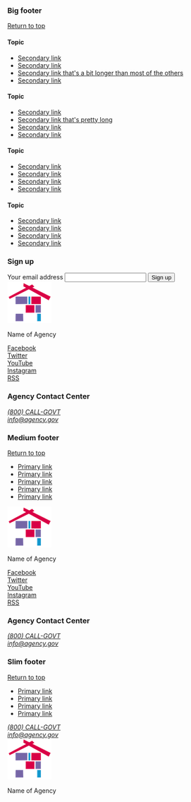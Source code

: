 <h3 class="site-preview-heading" id="big-footer">Big footer</h3>

<footer class="usa-footer usa-footer--big">
  <div class="grid-container usa-footer__return-to-top">
    <a href="#">Return to top</a>
  </div>
  <div class="usa-footer__primary-section">
    <div class="grid-container">
      <div class="grid-row grid-gap">
        <div class="tablet:grid-col-8">
          <nav class="usa-footer__nav" aria-label="Footer navigation">
            <div class="grid-row grid-gap-4">
              <div class="mobile-lg:grid-col-6 desktop:grid-col-3">
                <section class="usa-footer__primary-content usa-footer__primary-content--collapsible">
                  <h4 class="usa-footer__primary-link">Topic</h4>
                  <ul class="usa-list usa-list--unstyled">
                    <li class="usa-footer__secondary-link"><a href="javascript:void(0);">Secondary link</a></li>
                    <li class="usa-footer__secondary-link"><a href="javascript:void(0);">Secondary link</a></li>
                    <li class="usa-footer__secondary-link"><a href="javascript:void(0);">Secondary link that's a bit longer than most of the others</a></li>
                    <li class="usa-footer__secondary-link"><a href="javascript:void(0);">Secondary link</a></li>
                  </ul>
                </section>
              </div>
              <div class="mobile-lg:grid-col-6 desktop:grid-col-3">
                <section class="usa-footer__primary-content usa-footer__primary-content--collapsible">
                  <h4 class="usa-footer__primary-link">Topic</h4>
                  <ul class="usa-list usa-list--unstyled">
                    <li class="usa-footer__secondary-link"><a href="javascript:void(0);">Secondary link</a></li>
                    <li class="usa-footer__secondary-link"><a href="javascript:void(0);">Secondary link that's pretty long</a></li>
                    <li class="usa-footer__secondary-link"><a href="javascript:void(0);">Secondary link</a></li>
                    <li class="usa-footer__secondary-link"><a href="javascript:void(0);">Secondary link</a></li>
                  </ul>
                </section>
              </div>
              <div class="mobile-lg:grid-col-6 desktop:grid-col-3">
                <section class="usa-footer__primary-content usa-footer__primary-content--collapsible">
                  <h4 class="usa-footer__primary-link">Topic</h4>
                  <ul class="usa-list usa-list--unstyled">
                    <li class="usa-footer__secondary-link"><a href="javascript:void(0);">Secondary link</a></li>
                    <li class="usa-footer__secondary-link"><a href="javascript:void(0);">Secondary link</a></li>
                    <li class="usa-footer__secondary-link"><a href="javascript:void(0);">Secondary link</a></li>
                    <li class="usa-footer__secondary-link"><a href="javascript:void(0);">Secondary link</a></li>
                  </ul>
                </section>
              </div>
              <div class="mobile-lg:grid-col-6 desktop:grid-col-3">
                <section class="usa-footer__primary-content usa-footer__primary-content--collapsible">
                  <h4 class="usa-footer__primary-link">Topic</h4>
                  <ul class="usa-list usa-list--unstyled">
                    <li class="usa-footer__secondary-link"><a href="javascript:void(0);">Secondary link</a></li>
                    <li class="usa-footer__secondary-link"><a href="javascript:void(0);">Secondary link</a></li>
                    <li class="usa-footer__secondary-link"><a href="javascript:void(0);">Secondary link</a></li>
                    <li class="usa-footer__secondary-link"><a href="javascript:void(0);">Secondary link</a></li>
                  </ul>
                </section>
              </div>
            </div>
          </nav>
        </div>
        <div class="tablet:grid-col-4">
          <div class="usa-sign-up">
            <h3 class="usa-sign-up__heading">Sign up</h3>
            <form class="usa-form">
              <label class="usa-label" for="email" id="">Your email address</label>
              <input class="usa-input" id="email" name="email" type="email">
              <button class="usa-button" type="submit">Sign up</button>
            </form>
          </div>
        </div>
      </div>
    </div>
  </div>
  <div class="usa-footer__secondary-section">
    <div class="grid-container">
      <div class="grid-row grid-gap">
        <div class="usa-footer__logo grid-row mobile-lg:grid-col-6 mobile-lg:grid-gap-2">
          <div class="mobile-lg:grid-col-auto">
            <img class="usa-footer__logo-img" src="/assets/img/logo-img.png" alt="">
          </div>
          <div class="mobile-lg:grid-col-auto">
            <p class="usa-footer__logo-heading">Name of Agency</p>
          </div>
        </div>
        <div class="usa-footer__contact-links mobile-lg:grid-col-6">
          <div class="usa-footer__social-links grid-row grid-gap-1">
            <div class="grid-col-auto">
              <a class="usa-social-link usa-social-link--facebook" href="javascript:void(0);">
                <span>Facebook</span>
              </a>
            </div>
            <div class="grid-col-auto">
              <a class="usa-social-link usa-social-link--twitter" href="javascript:void(0);">
                <span>Twitter</span>
              </a>
            </div>
            <div class="grid-col-auto">
              <a class="usa-social-link usa-social-link--youtube" href="javascript:void(0);">
                <span>YouTube</span>
              </a>
            </div>
            <div class="grid-col-auto">
              <a class="usa-social-link usa-social-link--instagram" href="javascript:void(0);">
                <span>Instagram</span>
              </a>
            </div>
            <div class="grid-col-auto">
              <a class="usa-social-link usa-social-link--rss" href="javascript:void(0);">
                <span>RSS</span>
              </a>
            </div>
          </div>
          <h3 class="usa-footer__contact-heading">Agency Contact Center</h3>
          <address class="usa-footer__address">
            <div class="usa-footer__contact-info grid-row grid-gap">
              <div class="grid-col-auto">
                <a href="tel:1-800-555-5555">(800) CALL-GOVT</a>
              </div>
              <div class="grid-col-auto">
                <a href="mailto:info@agency.gov">info@agency.gov</a>
              </div>
            </div>
          </address>
        </div>
      </div>
    </div>
  </div>
</footer>

<h3 class="site-preview-heading" id="medium-footer">Medium footer</h3>

<footer class="usa-footer">
  <div class="grid-container usa-footer__return-to-top">
    <a href="#">Return to top</a>
  </div>
  <div class="usa-footer__primary-section">
    <nav class="usa-footer__nav" aria-label="Footer navigation">
      <ul class="grid-row grid-gap">
        <li class="mobile-lg:grid-col-4 desktop:grid-col-auto usa-footer__primary-content">
          <a class="usa-footer__primary-link" href="javascript:void(0);">Primary link</a>
        </li>
        <li class="mobile-lg:grid-col-4 desktop:grid-col-auto usa-footer__primary-content">
          <a class="usa-footer__primary-link" href="javascript:void(0);">Primary link</a>
        </li>
        <li class="mobile-lg:grid-col-4 desktop:grid-col-auto usa-footer__primary-content">
          <a class="usa-footer__primary-link" href="javascript:void(0);">Primary link</a>
        </li>
        <li class="mobile-lg:grid-col-4 desktop:grid-col-auto usa-footer__primary-content">
          <a class="usa-footer__primary-link" href="javascript:void(0);">Primary link</a>
        </li>
        <li class="mobile-lg:grid-col-4 desktop:grid-col-auto usa-footer__primary-content">
          <a class="usa-footer__primary-link" href="javascript:void(0);">Primary link</a>
        </li>
      </ul>
    </nav>
  </div>

  <div class="usa-footer__secondary-section">
    <div class="grid-container">
      <div class="grid-row grid-gap">
        <div class="usa-footer__logo grid-row mobile-lg:grid-col-6 mobile-lg:grid-gap-2">
          <div class="mobile-lg:grid-col-auto">
            <img class="usa-footer__logo-img" src="/assets/img/logo-img.png" alt="">
          </div>
          <div class="mobile-lg:grid-col-auto">
            <p class="usa-footer__logo-heading">Name of Agency</p>
          </div>
        </div>
        <div class="usa-footer__contact-links mobile-lg:grid-col-6">
          <div class="usa-footer__social-links grid-row grid-gap-1">
            <div class="grid-col-auto">
              <a class="usa-social-link usa-social-link--facebook" href="javascript:void(0);">
                <span>Facebook</span>
              </a>
            </div>
            <div class="grid-col-auto">
              <a class="usa-social-link usa-social-link--twitter" href="javascript:void(0);">
                <span>Twitter</span>
              </a>
            </div>
            <div class="grid-col-auto">
              <a class="usa-social-link usa-social-link--youtube" href="javascript:void(0);">
                <span>YouTube</span>
              </a>
            </div>
            <div class="grid-col-auto">
              <a class="usa-social-link usa-social-link--instagram" href="javascript:void(0);">
                <span>Instagram</span>
              </a>
            </div>
            <div class="grid-col-auto">
              <a class="usa-social-link usa-social-link--rss" href="javascript:void(0);">
                <span>RSS</span>
              </a>
            </div>
          </div>
          <h3 class="usa-footer__contact-heading">Agency Contact Center</h3>
          <address class="usa-footer__address">
            <div class="usa-footer__contact-info grid-row grid-gap">
              <div class="grid-col-auto">
                <a href="tel:1-800-555-5555">(800) CALL-GOVT</a>
              </div>
              <div class="grid-col-auto">
                <a href="mailto:info@agency.gov">info@agency.gov</a>
              </div>
            </div>
          </address>
        </div>
      </div>
    </div>
  </div>
</footer>

<h3 class="site-preview-heading" id="slim-footer">Slim footer</h3>

<footer class="usa-footer usa-footer--slim">
  <div class="grid-container usa-footer__return-to-top">
    <a href="#">Return to top</a>
  </div>
  <div class="usa-footer__primary-section">
    <div class="usa-footer__primary-container grid-row">
      <div class="mobile-lg:grid-col-8">
        <nav class="usa-footer__nav" aria-label="Footer navigation">
          <ul class="grid-row grid-gap">
            <li class="mobile-lg:grid-col-6 desktop:grid-col-auto usa-footer__primary-content">
              <a class="usa-footer__primary-link" href="javascript:void(0);">Primary link</a>
            </li>
            <li class="mobile-lg:grid-col-6 desktop:grid-col-auto usa-footer__primary-content">
              <a class="usa-footer__primary-link" href="javascript:void(0);">Primary link</a>
            </li>
            <li class="mobile-lg:grid-col-6 desktop:grid-col-auto usa-footer__primary-content">
              <a class="usa-footer__primary-link" href="javascript:void(0);">Primary link</a>
            </li>
            <li class="mobile-lg:grid-col-6 desktop:grid-col-auto usa-footer__primary-content">
              <a class="usa-footer__primary-link" href="javascript:void(0);">Primary link</a>
            </li>
          </ul>
        </nav>
      </div>
      <div class="mobile-lg:grid-col-4">
        <address class="usa-footer__address">
          <div class="grid-row grid-gap">
            <div class="grid-col-auto mobile-lg:grid-col-12 desktop:grid-col-auto">
              <div class="usa-footer__contact-info">
                <a href="tel:1-800-555-5555">(800) CALL-GOVT</a>
              </div>
            </div>
            <div class="grid-col-auto mobile-lg:grid-col-12 desktop:grid-col-auto">
              <div class="usa-footer__contact-info">
                <a href="mailto:info@agency.gov">info@agency.gov</a>
              </div>
            </div>
          </div>
        </address>
      </div>
    </div>
  </div>
  <div class="usa-footer__secondary-section">
    <div class="grid-container">
      <div class="usa-footer__logo grid-row grid-gap-2">
        <div class="grid-col-auto">
          <img class="usa-footer__logo-img" src="/assets/img/logo-img.png" alt="">
        </div>
        <div class="grid-col-auto">
          <p class="usa-footer__logo-heading">Name of Agency</p>
        </div>
      </div>
    </div>
  </div>
</footer>